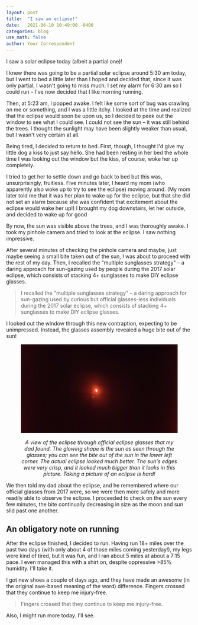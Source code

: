 ```yaml
---
layout: post
title:  "I saw an eclipse!"
date:   2021-06-10 10:49:00 -0400
categories: blog
use_math: false
author: Your Correspondent
---
```


I saw a solar eclipse today (albeit a partial one)!

I knew there was going to be a partial solar eclipse around 5:30 am today, but I went to bed a little later than I hoped and decided that, since it was only partial, I wasn't going to miss much. I set my alarm for 6:30 am so I could run &ndash; I've now decided that I like morning running.

Then, at 5:23 am, I popped awake. I felt like some sort of bug was crawling on me or something, and I was a little itchy. I looked at the time and realized that the eclipse would soon be upon us, so I decided to peek out the window to see what I could see. I could not see the sun &ndash; it was still behind the trees. I thought the sunlight may have been slightly weaker than usual, but I wasn't very certain at all.

Being tired, I decided to return to bed. First, though, I thought I'd give my little dog a kiss to just say hello. She had been resting in her bed the whole time I was looking out the window but the kiss, of course, woke her up completely.

I tried to get her to settle down and go back to bed but this was, unsurprisingly, fruitless. Five minutes later, I heard my mom (who apparently also woke up to try to see the eclipse) moving around. (My mom later told me that it was her plan to wake up for the eclipse, but that she did not set an alarm because she was confident that excitement about the eclipse would wake her up!) I brought my dog downstairs, let her outside, and decided to wake up for good

By now, the sun was visible above the trees, and I was thoroughly awake. I took my pinhole camera and tried to look at the eclipse. I saw nothing impressive.

After several minutes of checking the pinhole camera and maybe, just maybe seeing a small bite taken out of the sun, I was about to proceed with the rest of my day. Then, I recalled the "multiple sunglasses strategy" &ndash; a daring approach for sun-gazing used by people during the 2017 solar eclipse, which consists of stacking 4+ sunglasses to make DIY eclipse glasses.

> I recalled the "multiple sunglasses strategy" &ndash; a daring approach for sun-gazing used by curious but official glasses-less individuals during the 2017 solar eclipse, which consists of stacking 4+ sunglasses to make DIY eclipse glasses.

I looked out the window through this new contraption, expecting to be unimpressed. Instead, the glasses assembly revealed a huge bite out of the sun! 

<figure class="align-center">
	<p align="center">
		<img src="/images/2021-06-10-cropped-eclipse.jpg" alt="an image of the eclipse">
	</p>
	<figcaption>
		<p align="center"><i>A view of the eclipse through official eclipse glasses that my dad found. The glowing shape is the sun as seen through the glasses; you can see the bite out of the sun in the lower left corner. The actual eclipse looked much better. The sun's edges were very crisp, and it looked much bigger than it looks in this picture. Taking a picture of an eclipse is hard!</i></p>
	</figcaption>
</figure> 

We then told my dad about the eclipse, and he remembered where our official glasses from 2017 were, so we were then more safely and more readily able to observe the eclipse. I proceeded to check on the sun every few minutes, the bite continually decreasing in size as the moon and sun slid past one another.

## An obligatory note on running

After the eclipse finished, I decided to run. Having run 18+ miles over the past two days (with only about 4 of those miles coming yesterday!), my legs were kind of tired, but it was fun, and I ran about 5 miles at about a 7:15 pace. I even managed this with a shirt on, despite oppressive >85% humidity. I'll take it.

I got new shoes a couple of days ago, and they have made an awesome (in the original awe-based meaning of the word) difference. Fingers crossed that they continue to keep me injury-free.

> Fingers crossed that they continue to keep me injury-free.

Also, I might run more today. I'll see.

